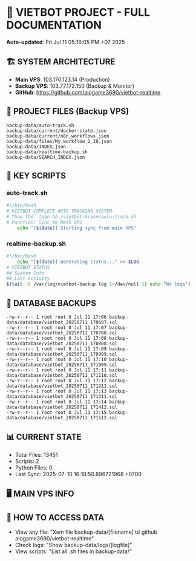 # 🤖 VIETBOT PROJECT - FULL DOCUMENTATION
**Auto-updated**: Fri Jul 11 05:16:05 PM +07 2025

## 🏗️ SYSTEM ARCHITECTURE
- **Main VPS**: 103.170.123.14 (Production)
- **Backup VPS**: 103.77.172.150 (Backup & Monitor)
- **GitHub**: https://github.com/alogame3690/vietbot-realtime

## 📁 PROJECT FILES (Backup VPS)
```
backup-data/auto-track.sh
backup-data/current/docker-state.json
backup-data/current/n8n_workflows.json
backup-data/files/My_workflow_2_10.json
backup-data/INDEX.json
backup-data/realtime-backup.sh
backup-data/SEARCH_INDEX.json
```

## 🔧 KEY SCRIPTS
### auto-track.sh
```bash
#!/bin/bash
# VIETBOT COMPLETE AUTO TRACKING SYSTEM
# Thay thế toàn bộ /vietbot-brain/auto-track.sh
# Function: Sync từ Main VPS
    echo "[$(date)] Starting sync from main VPS"
```
### realtime-backup.sh
```bash
#!/bin/bash
    echo "[$(date)] Generating status..." >> $LOG
# VIETBOT STATUS
## System Info
## Last Activity
$(tail -5 /var/log/vietbot-backup.log 2>/dev/null || echo "No logs")
```

## 💾 DATABASE BACKUPS
```
-rw-r--r-- 1 root root 0 Jul 11 17:06 backup-data/database/vietbot_20250711_170607.sql
-rw-r--r-- 1 root root 0 Jul 11 17:07 backup-data/database/vietbot_20250711_170708.sql
-rw-r--r-- 1 root root 0 Jul 11 17:08 backup-data/database/vietbot_20250711_170808.sql
-rw-r--r-- 1 root root 0 Jul 11 17:09 backup-data/database/vietbot_20250711_170909.sql
-rw-r--r-- 1 root root 0 Jul 11 17:10 backup-data/database/vietbot_20250711_171009.sql
-rw-r--r-- 1 root root 0 Jul 11 17:11 backup-data/database/vietbot_20250711_171110.sql
-rw-r--r-- 1 root root 0 Jul 11 17:12 backup-data/database/vietbot_20250711_171211.sql
-rw-r--r-- 1 root root 0 Jul 11 17:13 backup-data/database/vietbot_20250711_171311.sql
-rw-r--r-- 1 root root 0 Jul 11 17:14 backup-data/database/vietbot_20250711_171412.sql
-rw-r--r-- 1 root root 0 Jul 11 17:15 backup-data/database/vietbot_20250711_171512.sql
```

## 📊 CURRENT STATE
- Total Files: 13451
- Scripts: 2
- Python Files: 0
- Last Sync: 2025-07-10 16:18:50.896721968 +0700

## 🖥️ MAIN VPS INFO


## 🚨 HOW TO ACCESS DATA
- View any file: "Xem file backup-data/[filename] từ github alogame3690/vietbot-realtime"
- Check logs: "Show backup-data/logs/[logfile]"
- View scripts: "List all .sh files in backup-data/"
